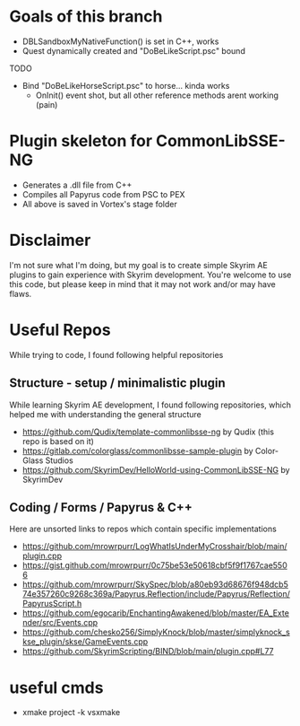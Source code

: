 # Goals of this branch
- DBLSandboxMyNativeFunction() is set in C++, works
- Quest dynamically created and "DoBeLikeScript.psc" bound

TODO
- Bind "DoBeLikeHorseScript.psc" to horse... kinda works
	- OnInit() event shot, but all other reference methods arent working (pain)

# Plugin skeleton for CommonLibSSE-NG
- Generates a .dll file from C++
- Compiles all Papyrus code from PSC to PEX
- All above is saved in Vortex's stage folder

# Disclaimer
I'm not sure what I'm doing, but my goal is to create simple Skyrim AE plugins to gain experience with Skyrim development.
You're welcome to use this code, but please keep in mind that it may not work and/or may have flaws.

# Useful Repos
While trying to code, I found following helpful repositories

## Structure - setup / minimalistic plugin 
While learning Skyrim AE development, I found following repositories, which helped me with understanding the general structure
- https://github.com/Qudix/template-commonlibsse-ng by Qudix (this repo is based on it)
- https://gitlab.com/colorglass/commonlibsse-sample-plugin by Color-Glass Studios
- https://github.com/SkyrimDev/HelloWorld-using-CommonLibSSE-NG by SkyrimDev

## Coding / Forms / Papyrus & C++
Here are unsorted links to repos which contain specific implementations
- https://github.com/mrowrpurr/LogWhatIsUnderMyCrosshair/blob/main/plugin.cpp
- https://gist.github.com/mrowrpurr/0c75be53e50618cbf5f9f1767cae5506
- https://github.com/mrowrpurr/SkySpec/blob/a80eb93d68676f948dcb574e357260c9268c369a/Papyrus.Reflection/include/Papyrus/Reflection/PapyrusScript.h
- https://github.com/egocarib/EnchantingAwakened/blob/master/EA_Extender/src/Events.cpp
- https://github.com/chesko256/SimplyKnock/blob/master/simplyknock_skse_plugin/skse/GameEvents.cpp
- https://github.com/SkyrimScripting/BIND/blob/main/plugin.cpp#L77

# useful cmds
- xmake project -k vsxmake